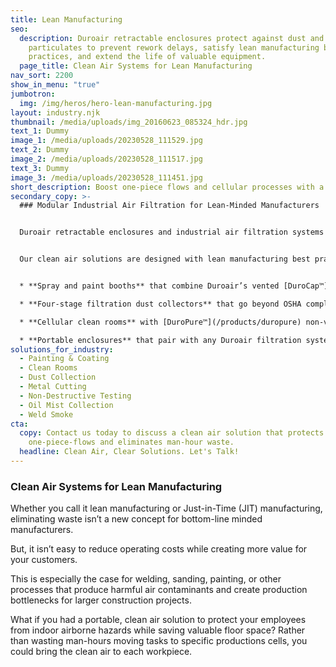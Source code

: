 ```yaml
---
title: Lean Manufacturing
seo:
  description: Duroair retractable enclosures protect against dust and
    particulates to prevent rework delays, satisfy lean manufacturing best
    practices, and extend the life of valuable equipment.
  page_title: Clean Air Systems for Lean Manufacturing
nav_sort: 2200
show_in_menu: "true"
jumbotron:
  img: /img/heros/hero-lean-manufacturing.jpg
layout: industry.njk
thumbnail: /media/uploads/img_20160623_085324_hdr.jpg
text_1: Dummy
image_1: /media/uploads/20230528_111529.jpg
text_2: Dummy
image_2: /media/uploads/20230528_111517.jpg
text_3: Dummy
image_3: /media/uploads/20230528_111451.jpg
short_description: Boost one-piece flows and cellular processes with a modular solution.
secondary_copy: >-
  ### Modular Industrial Air Filtration for Lean-Minded Manufacturers


  Duroair retractable enclosures and industrial air filtration systems for lean manufacturing protect against dust and particulates to prevent rework delays and extend the life of valuable equipment. Each system can be engineered to work with one-piece flows and cellular processes. 


  Our clean air solutions are designed with lean manufacturing best practices, including:


  * **Spray and paint booths** that combine Duroair’s vented [DuroCap™](/products/durocap) air purification system with our patented [Taper Draft Airflow](/products/taper-draft-airflow-technology) technology to improve drying times and prevent overspray

  * **Four-stage filtration dust collectors** that go beyond OSHA compliance to capture 100 percent of air particulates

  * **Cellular clean rooms** with [DuroPure™](/products/duropure) non-vented filtration that recycle air without the need to exhaust contaminants to the outside, eliminating the need for costly air makeup

  * **Portable enclosures** that pair with any Duroair filtration system and retract to less than 20 percent of the extended length
solutions_for_industry:
  - Painting & Coating
  - Clean Rooms
  - Dust Collection
  - Metal Cutting
  - Non-Destructive Testing
  - Oil Mist Collection
  - Weld Smoke
cta:
  copy: Contact us today to discuss a clean air solution that protects your
    one-piece-flows and eliminates man-hour waste.
  headline: Clean Air, Clear Solutions. Let's Talk!
---
```

### Clean Air Systems for Lean Manufacturing

Whether you call it lean manufacturing or Just-in-Time (JIT) manufacturing,  eliminating waste isn’t a new concept for bottom-line minded manufacturers. 

But, it isn’t easy to reduce operating costs while creating more value for your customers. 

This is especially the case for welding, sanding, painting, or other processes that produce harmful air contaminants and create production bottlenecks for larger construction projects.

What if you had a portable, clean air solution to protect your employees from indoor airborne hazards while saving valuable floor space? Rather than wasting man-hours moving tasks to specific productions cells, you could bring the clean air to each workpiece.